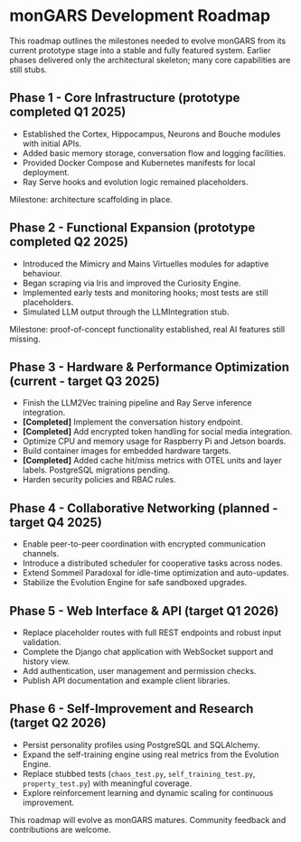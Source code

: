 # monGARS Development Roadmap

This roadmap outlines the milestones needed to evolve monGARS from its current prototype stage into a stable and fully featured system. Earlier phases delivered only the architectural skeleton; many core capabilities are still stubs.

## Phase 1 - Core Infrastructure (prototype completed Q1 2025)
- Established the Cortex, Hippocampus, Neurons and Bouche modules with initial APIs.
- Added basic memory storage, conversation flow and logging facilities.
- Provided Docker Compose and Kubernetes manifests for local deployment.
- Ray Serve hooks and evolution logic remained placeholders.

Milestone: architecture scaffolding in place.

## Phase 2 - Functional Expansion (prototype completed Q2 2025)
- Introduced the Mimicry and Mains Virtuelles modules for adaptive behaviour.
- Began scraping via Iris and improved the Curiosity Engine.
- Implemented early tests and monitoring hooks; most tests are still placeholders.
- Simulated LLM output through the LLMIntegration stub.

Milestone: proof-of-concept functionality established, real AI features still missing.

## Phase 3 - Hardware & Performance Optimization (current - target Q3 2025)
- Finish the LLM2Vec training pipeline and Ray Serve inference integration.
- **[Completed]** Implement the conversation history endpoint.
- **[Completed]** Add encrypted token handling for social media integration.
- Optimize CPU and memory usage for Raspberry Pi and Jetson boards.
- Build container images for embedded hardware targets.
- **[Completed]** Added cache hit/miss metrics with OTEL units and layer labels. PostgreSQL migrations pending.
- Harden security policies and RBAC rules.

## Phase 4 - Collaborative Networking (planned - target Q4 2025)
- Enable peer-to-peer coordination with encrypted communication channels.
- Introduce a distributed scheduler for cooperative tasks across nodes.
- Extend Sommeil Paradoxal for idle-time optimization and auto-updates.
- Stabilize the Evolution Engine for safe sandboxed upgrades.

## Phase 5 - Web Interface & API (target Q1 2026)
- Replace placeholder routes with full REST endpoints and robust input validation.
- Complete the Django chat application with WebSocket support and history view.
- Add authentication, user management and permission checks.
- Publish API documentation and example client libraries.

## Phase 6 - Self-Improvement and Research (target Q2 2026)
- Persist personality profiles using PostgreSQL and SQLAlchemy.
- Expand the self-training engine using real metrics from the Evolution Engine.
- Replace stubbed tests (`chaos_test.py`, `self_training_test.py`, `property_test.py`) with meaningful coverage.
- Explore reinforcement learning and dynamic scaling for continuous improvement.

This roadmap will evolve as monGARS matures. Community feedback and contributions are welcome.
